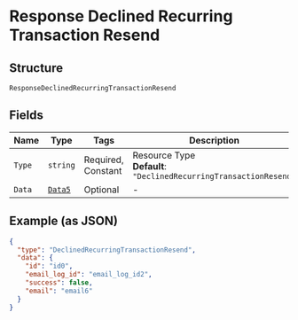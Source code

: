 
# Response Declined Recurring Transaction Resend

## Structure

`ResponseDeclinedRecurringTransactionResend`

## Fields

| Name | Type | Tags | Description |
|  --- | --- | --- | --- |
| `Type` | `string` | Required, Constant | Resource Type<br>**Default**: `"DeclinedRecurringTransactionResend"` |
| `Data` | [`Data5`](../../doc/models/data-5.md) | Optional | - |

## Example (as JSON)

```json
{
  "type": "DeclinedRecurringTransactionResend",
  "data": {
    "id": "id0",
    "email_log_id": "email_log_id2",
    "success": false,
    "email": "email6"
  }
}
```

